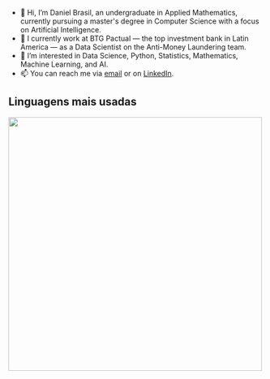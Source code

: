 - 👋 Hi, I’m Daniel Brasil, an undergraduate in Applied Mathematics, currently pursuing a master's degree in Computer Science with a focus on Artificial Intelligence.  
- 🏦 I currently work at BTG Pactual — the top investment bank in Latin America — as a Data Scientist on the Anti-Money Laundering team.  
- 👀 I’m interested in Data Science, Python, Statistics, Mathematics, Machine Learning, and AI.  
- 📫 You can reach me via [email](mailto:mrbrasildaniel@gmail.com) or on [LinkedIn](https://www.linkedin.com/in/carlos-daniel-brasil).  


## Linguagens mais usadas

<img src="https://github-readme-stats.vercel.app/api/top-langs/?username=danielbrz23&layout=compact&theme=tokyonight" width="500">

<!---
danielbrz23/danielbrz23 is a ✨ special ✨ repository because its `README.md` (this file) appears on your GitHub profile.
You can click the Preview link to take a look at your changes.
--->
